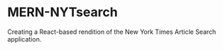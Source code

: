 # MERN-NYTsearch
Creating a React-based rendition of the New York Times Article Search application.
